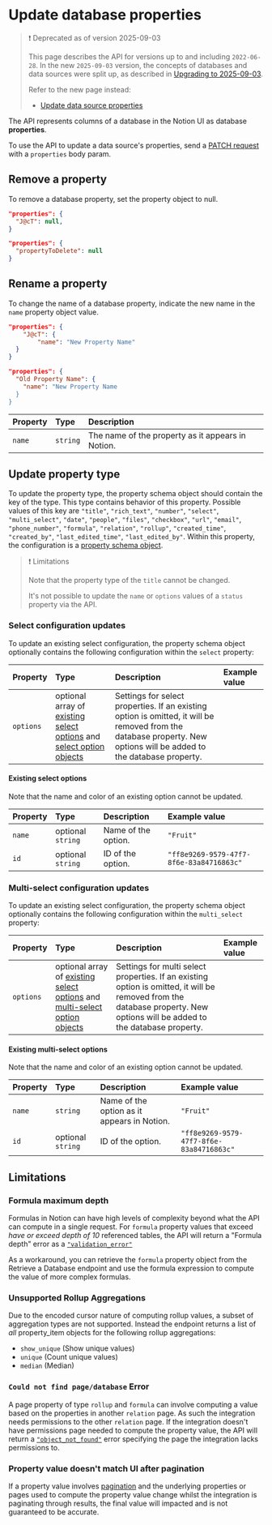 # Update database properties

> ❗️ Deprecated as of version 2025-09-03
> 
> This page describes the API for versions up to and including `2022-06-28`. In the new `2025-09-03` version, the concepts of databases and data sources were split up, as described in [Upgrading to 2025-09-03](doc:upgrade-guide-2025-09-03).
> 
> Refer to the new page instead:
> 
> - [Update data source properties](ref:update-data-source-properties)

The API represents columns of a database in the Notion UI as database **properties**.

To use the API to update a data source's properties, send a [PATCH request](ref:update-a-database) with a `properties` body param.

## Remove a property

To remove a database property, set the property object to null.

```json removing properties by ID
"properties": {
  "J@cT": null,
}
```

```json removing properties by name
"properties": {
  "propertyToDelete": null
}
```

## Rename a property

To change the name of a database property, indicate the new name in the `name` property object value.

```json renaming properties by ID
"properties": {
	"J@cT": {
		"name": "New Property Name"
  }
}
```

```json renaming properties by name
"properties": {
  "Old Property Name": {
    "name": "New Property Name
  }
}
```

| Property | Type     | Description                                       |
| :------- | :------- | :------------------------------------------------ |
| `name`   | `string` | The name of the property as it appears in Notion. |

## Update property type

To update the property type, the property schema object should contain the key of the type. This type contains behavior of this property. Possible values of this key are `"title"`, `"rich_text"`, `"number"`, `"select"`, `"multi_select"`, `"date"`, `"people"`, `"files"`, `"checkbox"`, `"url"`, `"email"`, `"phone_number"`, `"formula"`, `"relation"`, `"rollup"`, `"created_time"`, `"created_by"`, `"last_edited_time"`, `"last_edited_by"`. Within this property, the configuration is a [property schema object](https://developers.notion.com/reference/property-schema-object).

> ❗️ Limitations
> 
> Note that the property type of the `title` cannot be changed.
> 
> It's not possible to update the `name` or `options` values of a `status` property via the API.

### Select configuration updates

To update an existing select configuration, the property schema object optionally contains the following configuration within the `select` property:

| Property  | Type                                                                                                                                    | Description                                                                                                                                                          | Example value |
| :-------- | :-------------------------------------------------------------------------------------------------------------------------------------- | :------------------------------------------------------------------------------------------------------------------------------------------------------------------- | :------------ |
| `options` | optional array of [existing select options](#existing-select-options) and [select option objects](ref:create-a-database#select-options) | Settings for select properties. If an existing option is omitted, it will be removed from the database property. New options will be added to the database property. |               |

#### Existing select options

Note that the name and color of an existing option cannot be updated. 

| Property | Type              | Description         | Example value                             |
| :------- | :---------------- | :------------------ | :---------------------------------------- |
| `name`   | optional `string` | Name of the option. | `"Fruit"`                                 |
| `id`     | optional `string` | ID of the option.   | `"ff8e9269-9579-47f7-8f6e-83a84716863c" ` |

### Multi-select configuration updates

To update an existing select configuration, the property schema object optionally contains the following configuration within the `multi_select` property:

| Property  | Type                                                                                                                                                      | Description                                                                                                                                                                | Example value |
| :-------- | :-------------------------------------------------------------------------------------------------------------------------------------------------------- | :------------------------------------------------------------------------------------------------------------------------------------------------------------------------- | :------------ |
| `options` | optional array of [existing select options](#existing-multi-select-options) and [multi-select option objects](ref:create-a-database#multi-select-options) | Settings for multi select properties. If an existing option is omitted, it will be removed from the database property. New options will be added to the database property. |               |

#### Existing multi-select options

Note that the name and color of an existing option cannot be updated. 

| Property | Type              | Description                                 | Example value                             |
| :------- | :---------------- | :------------------------------------------ | :---------------------------------------- |
| `name`   | `string`          | Name of the option as it appears in Notion. | `"Fruit"`                                 |
| `id`     | optional `string` | ID of the option.                           | `"ff8e9269-9579-47f7-8f6e-83a84716863c" ` |

## Limitations

### Formula maximum depth

Formulas in Notion can have high levels of complexity beyond what the API can compute in a single request. For `formula` property values that exceed _have or exceed depth of 10_  referenced tables, the API will return a "Formula depth" error as a [`"validation_error"`](https://developers.notion.com/reference/errors)

As a workaround, you can retrieve the `formula` property object from the Retrieve a Database endpoint and use the formula expression to compute the value of more complex formulas. 

### Unsupported Rollup Aggregations

Due to the encoded cursor nature of computing rollup values, a subset of aggregation types are not supported. Instead the endpoint returns a list of _all_ property_item objects for the following rollup aggregations:

- `show_unique` (Show unique values)
- `unique` (Count unique values)
- `median` (Median)

### `Could not find page/database` Error

A page property of type `rollup` and `formula` can involve computing a value based on the properties in another `relation` page. As such the integration needs permissions to the other `relation` page. If the integration doesn't have permissions page needed to compute the property value, the API will return a [`"object_not_found"`](https://developers.notion.com/reference/errors) error specifying the page the integration lacks permissions to. 

### Property value doesn't match UI after pagination

If a property value involves [pagination](https://developers.notion.com/reference/pagination) and the underlying properties or pages used to compute the property value change whilst the integration is paginating through results, the final value will impacted and is not guaranteed to be accurate.
